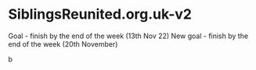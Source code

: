 # SiblingsReunited.org.uk-v2

Goal - finish by the end of the week (13th Nov 22)
New goal - finish by the end of the week (20th November)

b